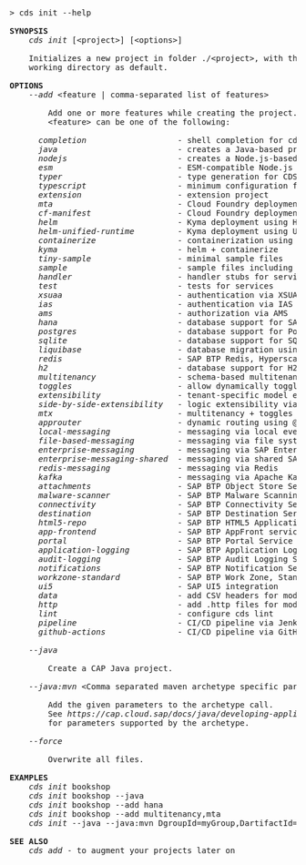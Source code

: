 <!-- this file is automatically generated and updated by a github action -->
<pre class="log">
> cds init --help

<strong>SYNOPSIS</strong>
    <em>cds init</em> [&lt;project&gt;] [&lt;options&gt;]

    Initializes a new project in folder ./&lt;project&gt;, with the current
    working directory as default.

<strong>OPTIONS</strong>
    <em>--add</em> &lt;feature | comma-separated list of features&gt;

        Add one or more features while creating the project.
        &lt;feature&gt; can be one of the following:

      <em>completion</em>                   - shell completion for cds commands
      <em>java</em>                         - creates a Java-based project
      <em>nodejs</em>                       - creates a Node.js-based project
      <em>esm</em>                          - ESM-compatible Node.js project
      <em>typer</em>                        - type generation for CDS models
      <em>typescript</em>                   - minimum configuration for a bare TypeScript project
      <em>extension</em>                    - extension project
      <em>mta</em>                          - Cloud Foundry deployment using mta.yaml
      <em>cf-manifest</em>                  - Cloud Foundry deployment using manifest files
      <em>helm</em>                         - Kyma deployment using Helm charts
      <em>helm-unified-runtime</em>         - Kyma deployment using Unified Runtime Helm charts
      <em>containerize</em>                 - containerization using ctz CLI
      <em>kyma</em>                         - helm + containerize
      <em>tiny-sample</em>                  - minimal sample files
      <em>sample</em>                       - sample files including Fiori UI
      <em>handler</em>                      - handler stubs for service entities, actions and functions
      <em>test</em>                         - tests for services
      <em>xsuaa</em>                        - authentication via XSUAA
      <em>ias</em>                          - authentication via IAS
      <em>ams</em>                          - authorization via AMS
      <em>hana</em>                         - database support for SAP HANA
      <em>postgres</em>                     - database support for PostgreSQL
      <em>sqlite</em>                       - database support for SQLite
      <em>liquibase</em>                    - database migration using Liquibase
      <em>redis</em>                        - SAP BTP Redis, Hyperscaler Option
      <em>h2</em>                           - database support for H2
      <em>multitenancy</em>                 - schema-based multitenancy support
      <em>toggles</em>                      - allow dynamically toggled features
      <em>extensibility</em>                - tenant-specific model extensibility
      <em>side-by-side-extensibility</em>   - logic extensibility via extension points
      <em>mtx</em>                          - multitenancy + toggles + extensibility
      <em>approuter</em>                    - dynamic routing using @sap/approuter
      <em>local-messaging</em>              - messaging via local event bus
      <em>file-based-messaging</em>         - messaging via file system
      <em>enterprise-messaging</em>         - messaging via SAP Enterprise Messaging
      <em>enterprise-messaging-shared</em>  - messaging via shared SAP Enterprise Messaging
      <em>redis-messaging</em>              - messaging via Redis
      <em>kafka</em>                        - messaging via Apache Kafka
      <em>attachments</em>                  - SAP BTP Object Store Service
      <em>malware-scanner</em>              - SAP BTP Malware Scanning Service
      <em>connectivity</em>                 - SAP BTP Connectivity Service
      <em>destination</em>                  - SAP BTP Destination Service
      <em>html5-repo</em>                   - SAP BTP HTML5 Application Repository
      <em>app-frontend</em>                 - SAP BTP AppFront service
      <em>portal</em>                       - SAP BTP Portal Service
      <em>application-logging</em>          - SAP BTP Application Logging Service
      <em>audit-logging</em>                - SAP BTP Audit Logging Service
      <em>notifications</em>                - SAP BTP Notification Service
      <em>workzone-standard</em>            - SAP BTP Work Zone, Standard Edition
      <em>ui5</em>                          - SAP UI5 integration
      <em>data</em>                         - add CSV headers for modeled entities
      <em>http</em>                         - add .http files for modeled services
      <em>lint</em>                         - configure cds lint
      <em>pipeline</em>                     - CI/CD pipeline via Jenkins (Piper)
      <em>github-actions</em>               - CI/CD pipeline via GitHub Actions

    <em>--java</em>

        Create a CAP Java project.

    <em>--java:mvn</em> &lt;Comma separated maven archetype specific parameters&gt;

        Add the given parameters to the archetype call.
        See <i>https://cap.cloud.sap/docs/java/developing-applications/building#the-maven-archetype</i>
        for parameters supported by the archetype.

    <em>--force</em>

        Overwrite all files.

<strong>EXAMPLES</strong>
    <em>cds init</em> bookshop
    <em>cds init</em> bookshop --java
    <em>cds init</em> bookshop --add hana
    <em>cds init</em> bookshop --add multitenancy,mta
    <em>cds init</em> --java --java:mvn DgroupId=myGroup,DartifactId=newId,Dpackage=my.company

<strong>SEE ALSO</strong>
    <em>cds add</em> - to augment your projects later on
</pre>
